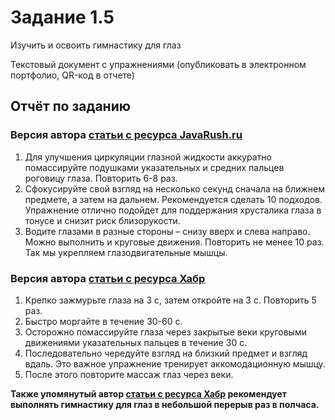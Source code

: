 # Задание 1.5

Изучить и освоить гимнастику для глаз

Текстовый документ с упражнениями
(опубликовать в электронном портфолио, QR-код в отчете)

## Отчёт по заданию

### Версия автора [статьи с ресурса JavaRush.ru](https://javarush.ru/groups/posts/1312-zdorovihy-programmist--uspeshnihy-programmist)

1. Для улучшения циркуляции глазной жидкости аккуратно помассируйте подушками указательных и средних пальцев роговицу глаза. Повторить 6-8 раз.
2. Сфокусируйте свой взгляд на несколько секунд сначала на ближнем предмете, а затем на дальнем. Рекомендуется сделать 10 подходов. Упражнение отлично подойдет для поддержания хрусталика глаза в тонусе и снизит риск близорукости.
3. Водите глазами в разные стороны – снизу вверх и слева направо. Можно выполнить и круговые движения. Повторить не менее 10 раз. Так мы укрепляем глазодвигательные мышцы.

### Версия автора [статьи с ресурса Хабр](https://habr.com/ru/post/117589/)

1. Крепко зажмурьте глаза на 3 с, затем откройте на 3 с. Повторить 5 раз.
2. Быстро моргайте в течение 30-60 с.
3. Осторожно помассируйте глаза через закрытые веки круговыми движениями указательных пальцев в течение 30 с.
4. Последовательно чередуйте взгляд на близкий предмет и взгляд вдаль. Это важное упражнение тренирует аккомодационную мышцу.
5. После этого повторите массаж глаз через веки.

**Также упомянутый автор [статьи с ресурса Хабр](https://habr.com/ru/post/117589/)
рекомендует выполнять гимнастику для глаз в небольшой перерыв раз в полчаса.**
